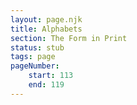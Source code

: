 ```yaml
---
layout: page.njk
title: Alphabets
section: The Form in Print
status: stub
tags: page
pageNumber:
    start: 113
    end: 119
---
```

